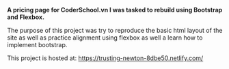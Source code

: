 

<strong>A pricing page for CoderSchool.vn I was tasked to rebuild using Bootstrap and Flexbox.</strong>

The purpose of this project was try to reproduce the basic html layout of the site as well as practice alignment using flexbox as well a learn how to implement bootstrap. 

This project is hosted at: https://trusting-newton-8dbe50.netlify.com/
